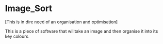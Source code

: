 # Image_Sort
[This is in dire need of an organisation and optimisation]

This is a piece of software that willtake an image and then organise it into its key colours.
